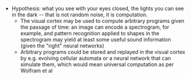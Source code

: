 - Hypothesis: what you see with your eyes closed, the lights you can see in the dark -- that is not random noise, it is computation.
  - The visual cortex may be used to compute arbitrary programs given the passage of time: an image can encode a spectrogram, for example, and pattern recognition applied to shapes in the spectrogram may yield at least some useful sound information (given the "right" neural networks)
  - Arbitrary programs could be stored and replayed in the visual cortex by e.g. evolving cellular automata or a neural network that can simulate them, which would mean universal computation as per Wolfram et al
